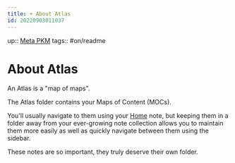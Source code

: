 ```yaml
---
title: + About Atlas
id: 20220903011037
---
```

up:: [Meta PKM]([[20220829214451]])
tags:: #on/readme 

# About Atlas
An Atlas is a "map of maps". 

The Atlas folder contains your Maps of Content (MOCs).

You'll usually navigate to them using your [Home]([[20220913025516]]) note, but keeping them in a folder away from your ever-growing note collection allows you to maintain them more easily as well as quickly navigate between them using the sidebar. 

These notes are so important, they truly deserve their own folder.